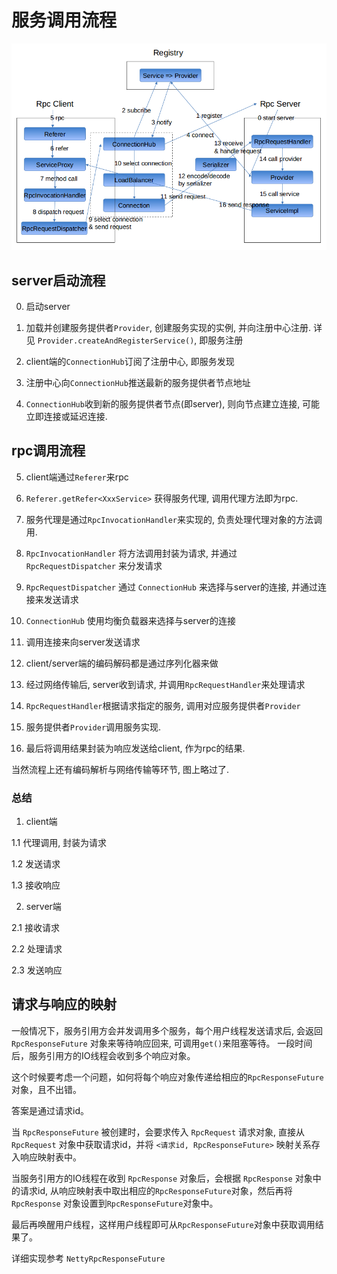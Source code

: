 # 服务调用流程

![rpc-flow](img/rpc-flow.png)

## server启动流程

0. 启动server

1. 加载并创建服务提供者`Provider`, 创建服务实现的实例, 并向注册中心注册. 详见 `Provider.createAndRegisterService()`, 即服务注册

2. client端的`ConnectionHub`订阅了注册中心, 即服务发现

3. 注册中心向`ConnectionHub`推送最新的服务提供者节点地址

4. `ConnectionHub`收到新的服务提供者节点(即server), 则向节点建立连接, 可能立即连接或延迟连接.

## rpc调用流程

5. client端通过`Referer`来rpc

6. `Referer.getRefer<XxxService>` 获得服务代理, 调用代理方法即为rpc.

7. 服务代理是通过`RpcInvocationHandler`来实现的, 负责处理代理对象的方法调用.

8. `RpcInvocationHandler` 将方法调用封装为请求, 并通过 `RpcRequestDispatcher` 来分发请求

9. `RpcRequestDispatcher` 通过 `ConnectionHub` 来选择与server的连接, 并通过连接来发送请求

10. `ConnectionHub` 使用均衡负载器来选择与server的连接

11. 调用连接来向server发送请求

12. client/server端的编码解码都是通过序列化器来做

13. 经过网络传输后, server收到请求, 并调用`RpcRequestHandler`来处理请求

14. `RpcRequestHandler`根据请求指定的服务, 调用对应服务提供者`Provider`

15. 服务提供者`Provider`调用服务实现.

16. 最后将调用结果封装为响应发送给client, 作为rpc的结果.

当然流程上还有编码解析与网络传输等环节, 图上略过了.

### 总结

1. client端

1.1 代理调用, 封装为请求

1.2 发送请求

1.3 接收响应

2. server端

2.1 接收请求

2.2 处理请求

2.3 发送响应

## 请求与响应的映射

一般情况下，服务引用方会并发调用多个服务，每个用户线程发送请求后, 会返回 `RpcResponseFuture` 对象来等待响应回来, 可调用`get()`来阻塞等待。 一段时间后，服务引用方的IO线程会收到多个响应对象。

这个时候要考虑一个问题，如何将每个响应对象传递给相应的`RpcResponseFuture`对象，且不出错。

答案是通过请求id。

当 `RpcResponseFuture` 被创建时，会要求传入 `RpcRequest` 请求对象, 直接从 `RpcRequest` 对象中获取请求id，并将 `<请求id, RpcResponseFuture>` 映射关系存入响应映射表中。

当服务引用方的IO线程在收到 `RpcResponse` 对象后，会根据 `RpcResponse` 对象中的请求id, 从响应映射表中取出相应的`RpcResponseFuture`对象，然后再将 `RpcResponse` 对象设置到`RpcResponseFuture`对象中。

最后再唤醒用户线程，这样用户线程即可从`RpcResponseFuture`对象中获取调用结果了。


详细实现参考 `NettyRpcResponseFuture`

